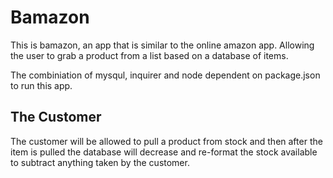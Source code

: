 # Bamazon
This is bamazon, an app that is similar to the online amazon app. Allowing the user to grab a product from a list based on a database of items.

The combiniation of mysqul, inquirer and node dependent on package.json to run this app.

## The Customer
The customer will be allowed to pull a product from stock and then after the item is pulled the database will decrease and re-format the stock available to subtract anything taken by the customer.